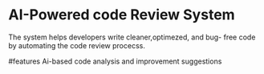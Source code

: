 # AI-Powered code Review System


The system helps developers write cleaner,optimezed, and bug- free  code by automating the code review procecss.

#features
Ai-based code analysis and improvement suggestions
